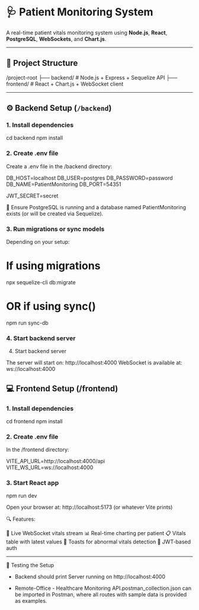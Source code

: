 # 🩺 Patient Monitoring System

A real-time patient vitals monitoring system using **Node.js**, **React**, **PostgreSQL**, **WebSockets**, and **Chart.js**.

---

## 📁 Project Structure

/project-root
├── backend/ # Node.js + Express + Sequelize API
├── frontend/ # React + Chart.js + WebSocket client


---

## ⚙️ Backend Setup (`/backend`)

### 1. Install dependencies

cd backend
npm install


### 2. Create .env file

Create a .env file in the /backend directory:

DB_HOST=localhost
DB_USER=postgres
DB_PASSWORD=password
DB_NAME=PatientMonitoring
DB_PORT=54351

JWT_SECRET=secret

🛑 Ensure PostgreSQL is running and a database named PatientMonitoring exists (or will be created via Sequelize).


### 3. Run migrations or sync models

Depending on your setup:

# If using migrations
npx sequelize-cli db:migrate

# OR if using sync()
npm run sync-db



### 4. Start backend server

4. Start backend server

The server will start on: http://localhost:4000
WebSocket is available at: ws://localhost:4000



## 💻 Frontend Setup (/frontend)

### 1. Install dependencies

cd frontend
npm install


### 2. Create .env file

In the /frontend directory:

VITE_API_URL=http://localhost:4000/api
VITE_WS_URL=ws://localhost:4000


### 3. Start React app

npm run dev

Open your browser at: http://localhost:5173 (or whatever Vite prints)


🔍 Features:

📡 Live WebSocket vitals stream
📊 Real-time charting per patient
📋 Vitals table with latest values
🚨 Toasts for abnormal vitals detection
🔐 JWT-based auth


---


🧪 Testing the Setup

* Backend should print Server running on http://localhost:4000

* Remote-Office - Healthcare Monitoring API.postman_collection.json can be imported in Postman, where all routes with sample data is provided as examples.
